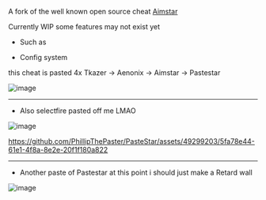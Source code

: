 A fork of the well known open source cheat [Aimstar](https://github.com/CowNowK/AimStar/tree/main)

Currently WIP some features may not exist yet 
* Such as
- Config system


this cheat is pasted 4x
Tkazer -> Aenonix -> Aimstar -> Pastestar

![image](https://github.com/PhillipThePaster/PasteStar/assets/49299203/94faaceb-4c79-487a-b086-2b3712a718ab)

-------------------------------------------------------------------
- Also selectfire pasted off me LMAO

![image](https://github.com/PhillipThePaster/PasteStar/assets/49299203/78583da5-f30a-43c6-ad68-f75662c92800)

https://github.com/PhillipThePaster/PasteStar/assets/49299203/5fa78e44-61e1-4f8a-8e2e-20f1f180a822



----------------------------------------
- Another paste of Pastestar at this point i should just make a Retard wall

![image](https://github.com/PhillipThePaster/PasteStar/assets/49299203/69a1b69d-bf6b-4685-8d32-1cb7e05d9d93)
